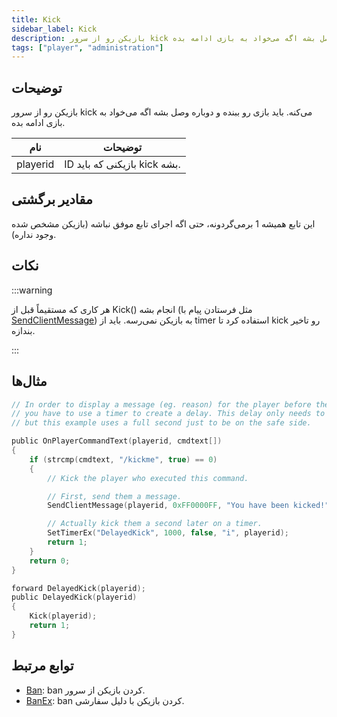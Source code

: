 ```yaml
---
title: Kick
sidebar_label: Kick
description: بازیکن رو از سرور kick می‌کنه. باید بازی رو ببنده و دوباره وصل بشه اگه می‌خواد به بازی ادامه بده.
tags: ["player", "administration"]
---
```


## توضیحات

بازیکن رو از سرور kick می‌کنه. باید بازی رو ببنده و دوباره وصل بشه اگه می‌خواد به بازی ادامه بده.

| نام      | توضیحات                           |
| -------- | --------------------------------- |
| playerid | ID بازیکنی که باید kick بشه.      |

## مقادیر برگشتی

این تابع همیشه 1 برمی‌گردونه، حتی اگه اجرای تابع موفق نباشه (بازیکن مشخص شده وجود نداره).

## نکات

:::warning

هر کاری که مستقیماً قبل از Kick() انجام بشه (مثل فرستادن پیام با [SendClientMessage](SendClientMessage)) به بازیکن نمی‌رسه. باید از timer استفاده کرد تا kick رو تاخیر بندازه.

:::

## مثال‌ها

```c
// In order to display a message (eg. reason) for the player before the connection is closed
// you have to use a timer to create a delay. This delay only needs to be a few milliseconds long,
// but this example uses a full second just to be on the safe side.

public OnPlayerCommandText(playerid, cmdtext[])
{
    if (strcmp(cmdtext, "/kickme", true) == 0)
    {
        // Kick the player who executed this command.

        // First, send them a message.
        SendClientMessage(playerid, 0xFF0000FF, "You have been kicked!");

        // Actually kick them a second later on a timer.
        SetTimerEx("DelayedKick", 1000, false, "i", playerid);
        return 1;
    }
    return 0;
}

forward DelayedKick(playerid);
public DelayedKick(playerid)
{
    Kick(playerid);
    return 1;
}
```

## توابع مرتبط

- [Ban](Ban): ban کردن بازیکن از سرور.
- [BanEx](BanEx): ban کردن بازیکن با دلیل سفارشی.